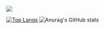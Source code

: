 ![](https://media4.giphy.com/media/11ZSwQNWba4YF2/giphy.gif?cid=ecf05e474ysj1qqyzejjok7ax57s51omovn3ik26b35g0tm9&rid=giphy.gif&ct=g)


[![Top Langs](https://github-readme-stats.vercel.app/api/top-langs/?username=swiftmg0d&layout=demo&theme=radical)](https://github.com/anuraghazra/github-readme-stats) ![Anurag's GitHub stats](https://github-readme-stats.vercel.app/api?username=swiftmg0d&show_icons=true&theme=radical)


